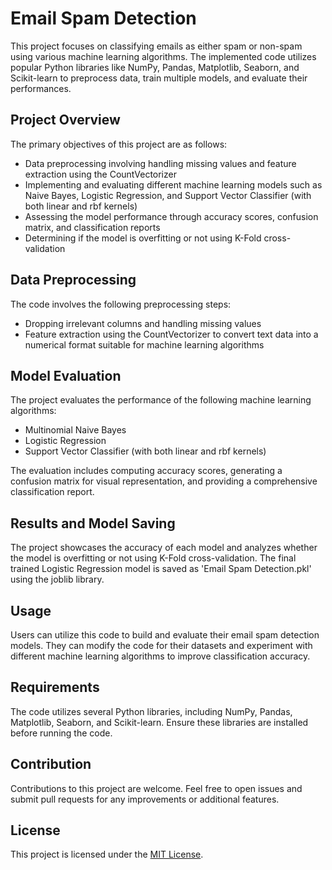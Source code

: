 # Email Spam Detection

This project focuses on classifying emails as either spam or non-spam using various machine learning algorithms. The implemented code utilizes popular Python libraries like NumPy, Pandas, Matplotlib, Seaborn, and Scikit-learn to preprocess data, train multiple models, and evaluate their performances.

## Project Overview

The primary objectives of this project are as follows:
- Data preprocessing involving handling missing values and feature extraction using the CountVectorizer
- Implementing and evaluating different machine learning models such as Naive Bayes, Logistic Regression, and Support Vector Classifier (with both linear and rbf kernels)
- Assessing the model performance through accuracy scores, confusion matrix, and classification reports
- Determining if the model is overfitting or not using K-Fold cross-validation

## Data Preprocessing

The code involves the following preprocessing steps:
- Dropping irrelevant columns and handling missing values
- Feature extraction using the CountVectorizer to convert text data into a numerical format suitable for machine learning algorithms

## Model Evaluation

The project evaluates the performance of the following machine learning algorithms:
- Multinomial Naive Bayes
- Logistic Regression
- Support Vector Classifier (with both linear and rbf kernels)

The evaluation includes computing accuracy scores, generating a confusion matrix for visual representation, and providing a comprehensive classification report.

## Results and Model Saving

The project showcases the accuracy of each model and analyzes whether the model is overfitting or not using K-Fold cross-validation. The final trained Logistic Regression model is saved as 'Email Spam Detection.pkl' using the joblib library.

## Usage

Users can utilize this code to build and evaluate their email spam detection models. They can modify the code for their datasets and experiment with different machine learning algorithms to improve classification accuracy.

## Requirements

The code utilizes several Python libraries, including NumPy, Pandas, Matplotlib, Seaborn, and Scikit-learn. Ensure these libraries are installed before running the code.

## Contribution

Contributions to this project are welcome. Feel free to open issues and submit pull requests for any improvements or additional features.

## License

This project is licensed under the [MIT License](https://opensource.org/licenses/MIT).

